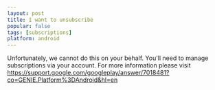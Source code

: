 ```yaml
---
layout: post
title: I want to unsubscribe
popular: false
tags: [subscriptions]
platform: android
---
```

Unfortunately, we cannot do this on your behalf. You'll need to manage subscriptions via your account. For more information please visit <https://support.google.com/googleplay/answer/7018481?co=GENIE.Platform%3DAndroid&hl=en>
